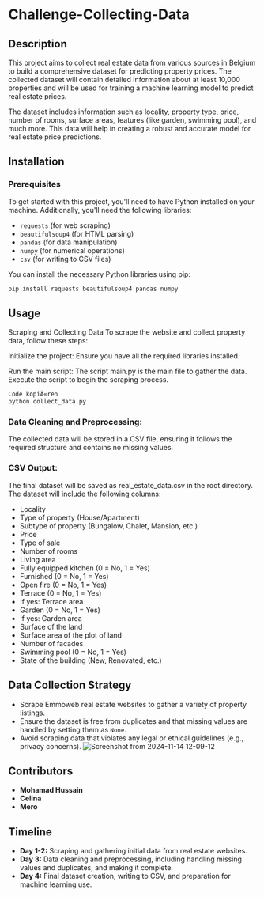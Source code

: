 # Challenge-Collecting-Data

## Description
This project aims to collect real estate data from various sources in Belgium to build a comprehensive dataset for predicting property prices. The collected dataset will contain detailed information about at least 10,000 properties and will be used for training a machine learning model to predict real estate prices.

The dataset includes information such as locality, property type, price, number of rooms, surface areas, features (like garden, swimming pool), and much more. This data will help in creating a robust and accurate model for real estate price predictions.

## Installation

### Prerequisites
To get started with this project, you'll need to have Python installed on your machine. Additionally, you'll need the following libraries:
- `requests` (for web scraping)
- `beautifulsoup4` (for HTML parsing)
- `pandas` (for data manipulation)
- `numpy` (for numerical operations)
- `csv` (for writing to CSV files)

You can install the necessary Python libraries using pip:

```bash
pip install requests beautifulsoup4 pandas numpy
```


## Usage
Scraping and Collecting Data
To scrape the website and collect property data, follow these steps:

Initialize the project: Ensure you have all the required libraries installed.

Run the main script: The script main.py is the main file to gather the data. Execute the script to begin the scraping process.

```bash
Code kopiÃ«ren
python collect_data.py
```


### Data Cleaning and Preprocessing:
 The collected data will be stored in a CSV file, ensuring it follows the required structure and contains no missing values.

### CSV Output: 
The final dataset will be saved as real_estate_data.csv in the root directory. The dataset will include the following columns:

- Locality
- Type of property (House/Apartment)
- Subtype of property (Bungalow, Chalet, Mansion, etc.)
- Price
- Type of sale
- Number of rooms
- Living area
- Fully equipped kitchen (0 = No, 1 = Yes)
- Furnished (0 = No, 1 = Yes)
- Open fire (0 = No, 1 = Yes)
- Terrace (0 = No, 1 = Yes)
- If yes: Terrace area
- Garden (0 = No, 1 = Yes)
- If yes: Garden area
- Surface of the land
- Surface area of the plot of land
- Number of facades
- Swimming pool (0 = No, 1 = Yes)
- State of the building (New, Renovated, etc.)

## Data Collection Strategy
- Scrape Emmoweb real estate websites to gather a variety of property listings.
- Ensure the dataset is free from duplicates and that missing values are handled by setting them as `None`.
- Avoid scraping data that violates any legal or ethical guidelines (e.g., privacy concerns).
  ![Screenshot from 2024-11-14 12-09-12](https://github.com/user-attachments/assets/eecb2fcf-123e-491b-8cf5-39fa47197b10)


## Contributors
- **Mohamad Hussain** 
- **Celina**
- **Mero** 


## Timeline
- **Day 1-2:** Scraping and gathering initial data from real estate websites.
- **Day 3:** Data cleaning and preprocessing, including handling missing values and duplicates, and making it complete.
- **Day 4:** Final dataset creation, writing to CSV, and preparation for machine learning use.




